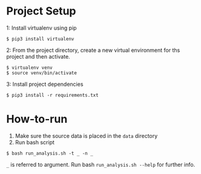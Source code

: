 
# Project Setup
1: Install virtualenv using pip
```
$ pip3 install virtualenv
```
2: From the project directory, create a new virtual environment for ths project and then activate.
```
$ virtualenv venv
$ source venv/bin/activate
```
3: Install project dependencies
```
$ pip3 install -r requirements.txt
```

# How-to-run
1. Make sure the source data is placed in the `data` directory
2. Run bash script
```
$ bash run_analysis.sh -t _ -n _
```
`_` is referred to argument. Run bash `run_analysis.sh --help` for further info.